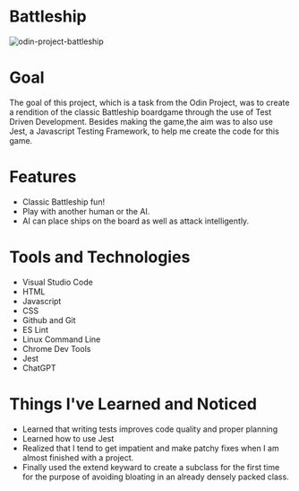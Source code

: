 # Battleship
![odin-project-battleship](https://github.com/greenzombie123/Battleship/assets/105436283/797a12d8-d6f0-4821-b350-49d7c0b3f737)

# Goal
The goal of this project, which is a task from the Odin Project, was to create a rendition of the classic Battleship boardgame through the use of Test Driven Development. Besides making the game,the aim was to also use Jest, a Javascript Testing Framework, to help me create the code for this game.

# Features
- Classic Battleship fun!
- Play with another human or the AI. 
- AI can place ships on the board as well as attack intelligently.

# Tools and Technologies
- Visual Studio Code
- HTML
- Javascript
- CSS
- Github and Git
- ES Lint
- Linux Command Line
- Chrome Dev Tools
- Jest
- ChatGPT

# Things I've Learned and Noticed
- Learned that writing tests improves code quality and proper planning 
- Learned how to use Jest
- Realized that I tend to get impatient and make patchy fixes when I am almost finished with a project.
- Finally used the extend keyward to create a subclass for the first time for the purpose of avoiding bloating in an already densely packed class.
